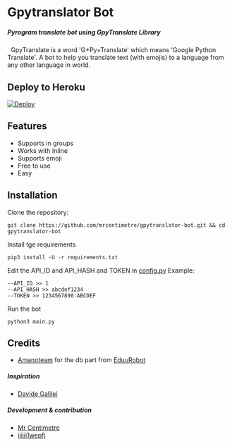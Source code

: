 # Gpytranslator Bot
##### _Pyrogram translate bot using GpyTranslate Library_
&nbsp;
GpyTranslate is a word 'G+Py+Translate' which means 'Google Python Translate'. A bot to help you translate text (with emojis) to a language from any other language in world.


## Deploy to Heroku

[![Deploy](https://www.herokucdn.com/deploy/button.svg)](https://heroku.com/deploy?template=https://github.com/samadii/gpytranslator-bot)



## Features

- Supports in groups
- Works with Inline
- Supports emoji
- Free to use
- Easy

## Installation

Clone the repository:

```
git clone https://github.com/mrcentimetre/gpytranslator-bot.git && cd gpytranslator-bot
```

Install tge requirements

```
pip3 install -U -r requirements.txt
```
Edit the API_ID and API_HASH and TOKEN in [config.py](https://github.com/samadii/gpytranslator-bot/blob/main/config.py)
Example:
```
--API_ID >> 1
--API_HASH >> abcdef1234
--TOKEN >> 1234567890:ABCDEF
```

Run the bot
```
python3 main.py
```
## Credits

* [Amanoteam](https://github.com/AmanoTeam) for the db part from [EduuRobot](https://github.com/AmanoTeam/EduuRobot)

##### Inspiration
* [Davide Galilei](https://github.com/DavideGalilei)

##### Development & contribution
* [Mr Centimetre](https://github.com/mrcentimetre) 
* [iiiiii1wepfj](https://github.com/iiiiii1wepfj)


